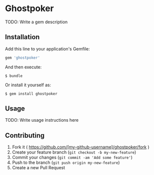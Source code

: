 # Ghostpoker

TODO: Write a gem description

## Installation

Add this line to your application's Gemfile:

```ruby
gem 'ghostpoker'
```

And then execute:

    $ bundle

Or install it yourself as:

    $ gem install ghostpoker

## Usage

TODO: Write usage instructions here

## Contributing

1. Fork it ( https://github.com/[my-github-username]/ghostpoker/fork )
2. Create your feature branch (`git checkout -b my-new-feature`)
3. Commit your changes (`git commit -am 'Add some feature'`)
4. Push to the branch (`git push origin my-new-feature`)
5. Create a new Pull Request
